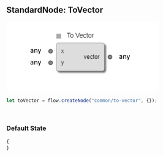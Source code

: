 ## StandardNode: ToVector

<img class="zoomable" alt="ToVector standard node" src="/images/standard-nodes/common/to-vector.png" />

<Hierarchy :extend="{name: 'Node', link: '../../api/classes/node.html'}" />
<br/>

```js
let toVector = flow.createNode("common/to-vector", {});
```

<br/>

### Default State

```js
{
}
```
